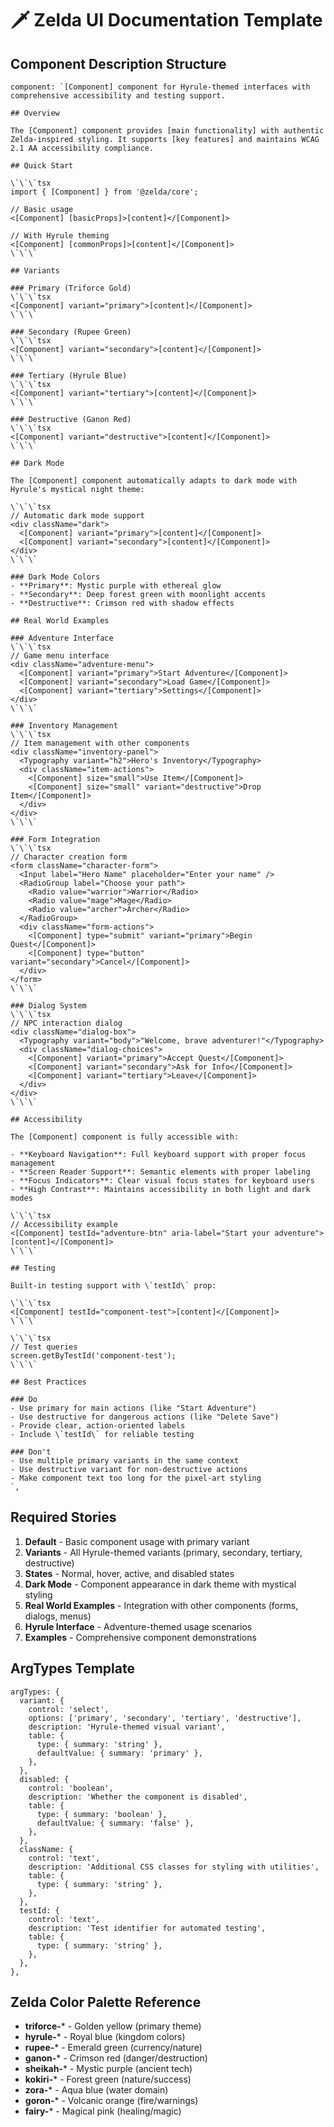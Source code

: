 # 🗡️ Zelda UI Documentation Template

## Component Description Structure

```tsx
component: `[Component] component for Hyrule-themed interfaces with comprehensive accessibility and testing support.

## Overview

The [Component] component provides [main functionality] with authentic Zelda-inspired styling. It supports [key features] and maintains WCAG 2.1 AA accessibility compliance.

## Quick Start

\`\`\`tsx
import { [Component] } from '@zelda/core';

// Basic usage
<[Component] [basicProps]>[content]</[Component]>

// With Hyrule theming
<[Component] [commonProps]>[content]</[Component]>
\`\`\`

## Variants

### Primary (Triforce Gold)
\`\`\`tsx
<[Component] variant="primary">[content]</[Component]>
\`\`\`

### Secondary (Rupee Green)
\`\`\`tsx
<[Component] variant="secondary">[content]</[Component]>
\`\`\`

### Tertiary (Hyrule Blue)
\`\`\`tsx
<[Component] variant="tertiary">[content]</[Component]>
\`\`\`

### Destructive (Ganon Red)
\`\`\`tsx
<[Component] variant="destructive">[content]</[Component]>
\`\`\`

## Dark Mode

The [Component] component automatically adapts to dark mode with Hyrule's mystical night theme:

\`\`\`tsx
// Automatic dark mode support
<div className="dark">
  <[Component] variant="primary">[content]</[Component]>
  <[Component] variant="secondary">[content]</[Component]>
</div>
\`\`\`

### Dark Mode Colors
- **Primary**: Mystic purple with ethereal glow
- **Secondary**: Deep forest green with moonlight accents
- **Destructive**: Crimson red with shadow effects

## Real World Examples

### Adventure Interface
\`\`\`tsx
// Game menu interface
<div className="adventure-menu">
  <[Component] variant="primary">Start Adventure</[Component]>
  <[Component] variant="secondary">Load Game</[Component]>
  <[Component] variant="tertiary">Settings</[Component]>
</div>
\`\`\`

### Inventory Management
\`\`\`tsx
// Item management with other components
<div className="inventory-panel">
  <Typography variant="h2">Hero's Inventory</Typography>
  <div className="item-actions">
    <[Component] size="small">Use Item</[Component]>
    <[Component] size="small" variant="destructive">Drop Item</[Component]>
  </div>
</div>
\`\`\`

### Form Integration
\`\`\`tsx
// Character creation form
<form className="character-form">
  <Input label="Hero Name" placeholder="Enter your name" />
  <RadioGroup label="Choose your path">
    <Radio value="warrior">Warrior</Radio>
    <Radio value="mage">Mage</Radio>
    <Radio value="archer">Archer</Radio>
  </RadioGroup>
  <div className="form-actions">
    <[Component] type="submit" variant="primary">Begin Quest</[Component]>
    <[Component] type="button" variant="secondary">Cancel</[Component]>
  </div>
</form>
\`\`\`

### Dialog System
\`\`\`tsx
// NPC interaction dialog
<div className="dialog-box">
  <Typography variant="body">"Welcome, brave adventurer!"</Typography>
  <div className="dialog-choices">
    <[Component] variant="primary">Accept Quest</[Component]>
    <[Component] variant="secondary">Ask for Info</[Component]>
    <[Component] variant="tertiary">Leave</[Component]>
  </div>
</div>
\`\`\`

## Accessibility

The [Component] component is fully accessible with:

- **Keyboard Navigation**: Full keyboard support with proper focus management
- **Screen Reader Support**: Semantic elements with proper labeling
- **Focus Indicators**: Clear visual focus states for keyboard users
- **High Contrast**: Maintains accessibility in both light and dark modes

\`\`\`tsx
// Accessibility example
<[Component] testId="adventure-btn" aria-label="Start your adventure">[content]</[Component]>
\`\`\`

## Testing

Built-in testing support with \`testId\` prop:

\`\`\`tsx
<[Component] testId="component-test">[content]</[Component]>
\`\`\`

\`\`\`tsx
// Test queries
screen.getByTestId('component-test');
\`\`\`

## Best Practices

### Do
- Use primary for main actions (like "Start Adventure")
- Use destructive for dangerous actions (like "Delete Save")
- Provide clear, action-oriented labels
- Include \`testId\` for reliable testing

### Don't
- Use multiple primary variants in the same context
- Use destructive variant for non-destructive actions
- Make component text too long for the pixel-art styling
`,
```

## Required Stories

1. **Default** - Basic component usage with primary variant
2. **Variants** - All Hyrule-themed variants (primary, secondary, tertiary, destructive)
3. **States** - Normal, hover, active, and disabled states
4. **Dark Mode** - Component appearance in dark theme with mystical styling
5. **Real World Examples** - Integration with other components (forms, dialogs, menus)
6. **Hyrule Interface** - Adventure-themed usage scenarios
7. **Examples** - Comprehensive component demonstrations

## ArgTypes Template

```tsx
argTypes: {
  variant: {
    control: 'select',
    options: ['primary', 'secondary', 'tertiary', 'destructive'],
    description: 'Hyrule-themed visual variant',
    table: {
      type: { summary: 'string' },
      defaultValue: { summary: 'primary' },
    },
  },
  disabled: {
    control: 'boolean',
    description: 'Whether the component is disabled',
    table: {
      type: { summary: 'boolean' },
      defaultValue: { summary: 'false' },
    },
  },
  className: {
    control: 'text',
    description: 'Additional CSS classes for styling with utilities',
    table: {
      type: { summary: 'string' },
    },
  },
  testId: {
    control: 'text',
    description: 'Test identifier for automated testing',
    table: {
      type: { summary: 'string' },
    },
  },
},
```

## Zelda Color Palette Reference

- **triforce-*** - Golden yellow (primary theme)
- **hyrule-*** - Royal blue (kingdom colors)
- **rupee-*** - Emerald green (currency/nature)
- **ganon-*** - Crimson red (danger/destruction)
- **sheikah-*** - Mystic purple (ancient tech)
- **kokiri-*** - Forest green (nature/success)
- **zora-*** - Aqua blue (water domain)
- **goron-*** - Volcanic orange (fire/warnings)
- **fairy-*** - Magical pink (healing/magic)